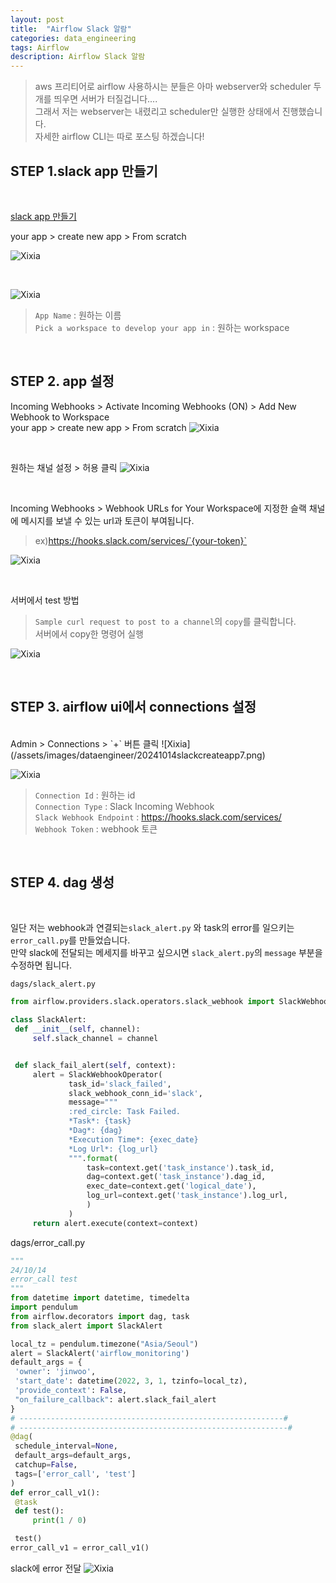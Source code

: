 ```yaml
---
layout: post
title:  "Airflow Slack 알람"
categories: data_engineering
tags: Airflow
description: Airflow Slack 알람
---
```

> aws 프리티어로 airflow 사용하시는 분들은 아마 webserver와 scheduler 두 개를 띄우면 서버가 터질겁니다.... <br>
> 그래서 저는 webserver는 내렸리고 scheduler만 실행한 상태에서 진행했습니다. <br>
> 자세한 airflow CLI는 따로 포스팅 하겠습니다!


<h2>
    <span class = "jjw_h2_style">STEP 1.slack app 만들기 </span>
</h2>
<br>

[slack app 만들기](https://api.slack.com/apps)

your app > create new app > From scratch

![Xixia](/assets/images/dataengineer/20241014slackcreateapp1.png)

<br>

![Xixia](/assets/images/dataengineer/20241014slackcreateapp2.png)
>`App Name` : 원하는 이름 <br>
> `Pick a workspace to develop your app in` : 원하는 workspace

<br>

<h2>
    <span class = "jjw_h2_style">STEP 2. app 설정 </span>
</h2>

Incoming Webhooks > Activate Incoming Webhooks (ON) > Add New Webhook to Workspace
<br>
your app > create new app > From scratch
![Xixia](/assets/images/dataengineer/20241014slackcreateapp3.png)

<br>

원하는 채널 설정 > 허용 클릭
![Xixia](/assets/images/dataengineer/20241014slackcreateapp4.png)


<br>

Incoming Webhooks > Webhook URLs for Your Workspace에 지정한 슬랙 채널에 메시지를 보낼 수 있는 url과 토큰이 부여됩니다. <br>
> ex)https://hooks.slack.com/services/`{your-token}` 

![Xixia](/assets/images/dataengineer/20241014slackcreateapp5.png)

<br>

서버에서 test 방법
> `Sample curl request to post to a channel`의 `copy`를 클릭합니다. <br>
> 서버에서 copy한 명령어 실행

![Xixia](/assets/images/dataengineer/20241014slackcreateapp6.png)

<br>

<h2>
    <span class = "jjw_h2_style">STEP 3. airflow ui에서 connections 설정 </span>
</h2>
<br>
Admin > Connections > `+` 버튼 클릭
![Xixia](/assets/images/dataengineer/20241014slackcreateapp7.png)

<br>

![Xixia](/assets/images/dataengineer/20241014slackcreateapp8.png)
> `Connection Id` : 원하는 id <br>
> `Connection Type` : Slack Incoming Webhook <br>
> `Slack Webhook Endpoint` : https://hooks.slack.com/services/ <br>
> `Webhook Token` : webhook 토큰

<br>

<h2>
    <span class = "jjw_h2_style">STEP 4. dag 생성 </span>
</h2>

<br>

일단 저는 webhook과 연결되는`slack_alert.py` 와 task의 error를 일으키는 `error_call.py`를 만들었습니다. <br>
만약 slack에 전달되는 메세지를 바꾸고 싶으시면 `slack_alert.py`의 `message` 부분을 수정하면 됩니다.


`dags/slack_alert.py`
~~~python
from airflow.providers.slack.operators.slack_webhook import SlackWebhookOperator

class SlackAlert:
 def __init__(self, channel):
     self.slack_channel = channel


 def slack_fail_alert(self, context):
     alert = SlackWebhookOperator(
             task_id='slack_failed',
             slack_webhook_conn_id='slack',
             message="""
             :red_circle: Task Failed.
             *Task*: {task}
             *Dag*: {dag}
             *Execution Time*: {exec_date}
             *Log Url*: {log_url}
             """.format(
                 task=context.get('task_instance').task_id,
                 dag=context.get('task_instance').dag_id,
                 exec_date=context.get('logical_date'),
                 log_url=context.get('task_instance').log_url,
                 )
             )
     return alert.execute(context=context)

~~~

dags/error_call.py
~~~python
"""
24/10/14
error_call test
"""
from datetime import datetime, timedelta
import pendulum
from airflow.decorators import dag, task
from slack_alert import SlackAlert

local_tz = pendulum.timezone("Asia/Seoul")
alert = SlackAlert('airflow_monitoring')
default_args = {
 'owner': 'jinwoo',
 'start_date': datetime(2022, 3, 1, tzinfo=local_tz),
 'provide_context': False,
 "on_failure_callback": alert.slack_fail_alert
}
# -----------------------------------------------------------#
# ------------------------------------------------------------#
@dag(
 schedule_interval=None,
 default_args=default_args,
 catchup=False,
 tags=['error_call', 'test']
)
def error_call_v1():
 @task
 def test():
     print(1 / 0)

 test()
error_call_v1 = error_call_v1()

~~~

slack에 error 전달
![Xixia](/assets/images/dataengineer/20241014slackcreateapp8.png)